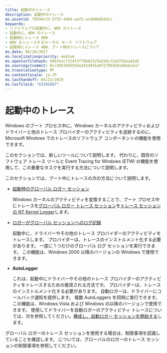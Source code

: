 ```yaml
---
title: 起動中のトレース
description: 起動中のトレース
ms.assetid: 79594c33-5755-4484-aaf5-ac409b05ddcc
keywords:
- ソフトウェアの起動中に、WDK のトレース
- 起動中に、WDK のトレース
- 起動時にトレース WDK
- WDK をトレースするカーネル モード ソフトウェア
- 起動時にトレース WDK、ブート時のトレースについて
ms.date: 04/20/2017
ms.localizationpriority: medium
ms.openlocfilehash: 9997e3cf374f3f79b81525e550c7243f5bea42d5
ms.sourcegitcommit: 0cc5051945559a242d941a6f2799d161d8eba2a7
ms.translationtype: MT
ms.contentlocale: ja-JP
ms.lasthandoff: 04/23/2019
ms.locfileid: "63392687"
---
```

# <a name="tracing-during-boot"></a>起動中のトレース


Windows のブート プロセス中に、Windows カーネルのアクティビティおよびドライバーと他のトレース プロバイダーのアクティビティを追跡するのに、Microsoft Windows でのトレースのソフトウェア コンポーネントの機能を使用できます。

このセクションでは、新しいツールについて説明します。 代わりに、既存のソフトウェア トレース ツールと Event Tracing for Windows (ETW) の機能を使用して、この重要なタスクを実行する方法について説明します。

このセクションでは、ブート中にトレースの次の方法について説明します。

-   [起動時のグローバル ロガー セッション](boot-time-global-logger-session.md)

    Windows カーネルのアクティビティを変換することで、ブート プロセス中にトレースを[グローバル ロガー トレース セッション](global-logger-trace-session.md)を[トレース セッションの NT Kernel Logger](nt-kernel-logger-trace-session.md)します。

-   [ロガーがグローバル セッションへのログ記録](logging-to-the-global-logger-session.md)

    起動中に、ドライバーやその他のトレース プロバイダーのアクティビティをトレースします。 プロバイダーは、トレースのインストルメント化する必要があります。 一度に 1 つだけのグローバル ログ セッションを実行できます。 この機能は、Windows 2000 以降のバージョンの Windows で使用できます。

-   **AutoLogger**

    これは、起動中にドライバーやその他のトレース プロバイダーのアクティビティをトレースするための推奨される方法です。 プロバイダーは、トレースのインストルメント化する必要があります。 自動ロガーは、ドライバーにコールバック通知を提供します。 複数 AutoLoggers を同時に実行できます。 この機能は、Windows Vista および Windows の以降のバージョンで使用できます。 使用してドライバーを自動ロガーのアクティビティ トレースについては、次を参照してください。[構成し、自動ロガー セッションを開始する](https://go.microsoft.com/fwlink/p/?linkid=89723)します。

グローバル ロガーのトレース セッションを使用する場合は、制限事項を認識していることを確認します。 については、グローバルのロガーのトレース セッションの制限事項を参照してください。

 

 





